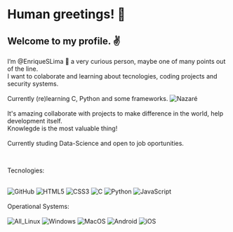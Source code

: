 <!---
EnriqueSLima/EnriqueSLima is a ✨ special ✨ repository because its `README.md` (this file) appears on your GitHub profile.
You can click the Preview link to take a look at your changes.
--->

<!DOCTYPE html>
<html>
<head>
<meta charset="UTF-8">
</head>
<body>
<h1>Human greetings! &#x1F596 </h1> 
<h2>Welcome to my profile. &#x270C </h2>
<p> I’m @EnriqueSLima &#x1F918 a very curious person, maybe one of many points out of the line.</br>
    I want to colaborate and learning about tecnologies, coding projects and security systems.</br>
    </br>Currently (re)learning C, Python and some frameworks.
    <img alt="Nazaré" src="https://c.tenor.com/YAOhbZ5GZy4AAAAd/nazar%C3%A9.gif"> </br>
    </br>It's amazing collaborate with projects to make difference in the world, help development itself.</br>
    Knowlegde is the most valuable thing!</br></br> Currently studing Data-Science and open to job oportunities.
 </p> </br>

Tecnologies:
<div style="display: inline_block"> </br>
<img  allign="center" src="https://img.shields.io/badge/GitHub-100000?style=for-the-badge&logo=github&logoColor=white" alt="GitHub">
<img  allign="center" src="https://img.shields.io/badge/HTML5-E34F26?style=for-the-badge&logo=html5&logoColor=white" alt="HTML5">
<img  allign="center" src="https://img.shields.io/badge/CSS3-1572B6?style=for-the-badge&logo=css3&logoColor=white" alt="CSS3">
<img  allign="center" src="https://img.shields.io/badge/C%2B%2B-00599C?style=for-the-badge&logo=c%2B%2B&logoColor=white" alt="C">
<img  allign="center" src="https://img.shields.io/badge/Python-14354C?style=for-the-badge&logo=python&logoColor=white" alt="Python">
<img  allign="center" src="https://img.shields.io/badge/JavaScript-323330?style=for-the-badge&logo=javascript&logoColor=F7DF1E" alt="JavaScript">
</div> </br>
Operational Systems:
<div style="display: inline_block"> </br>
<img  allign="center" src="https://img.shields.io/badge/Linux-FCC624?style=for-the-badge&logo=linux&logoColor=black" alt="All_Linux">
<img  allign="center" src="https://img.shields.io/badge/Windows-0078D6?style=for-the-badge&logo=windows&logoColor=white" alt="Windows">
<img  allign="center" src="https://img.shields.io/badge/mac%20os-000000?style=for-the-badge&logo=apple&logoColor=white" alt="MacOS">
<img  allign="center" src="https://img.shields.io/badge/Android-3DDC84?style=for-the-badge&logo=android&logoColor=white" alt="Android">
<img  allign="center" src="https://img.shields.io/badge/iOS-000000?style=for-the-badge&logo=ios&logoColor=white" alt="iOS">
</div>
</body>
</html>
